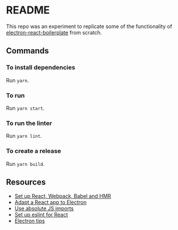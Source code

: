 # README

This repo was an experiment to replicate some of the functionality of
[electron-react-boilerplate](https://github.com/chentsulin/electron-react-boilerplate)
from scratch.

## Commands

### To install dependencies

Run `yarn`.

### To run

Run `yarn start`.

### To run the linter

Run `yarn lint`.

### To create a release

Run `yarn build`.

## Resources

* [Set up React, Webpack, Babel and HMR](https://blog.usejournal.com/creatig-a-react-app-from-scratch-f3c693b84658)
* [Adapt a React app to Electron](https://medium.com/@kitze/%EF%B8%8F-from-react-to-an-electron-app-ready-for-production-a0468ecb1da3)
* [Use absolute JS imports](https://moduscreate.com/blog/es6-es2015-import-no-relative-path-webpack/)
* [Set up eslint for React](https://github.com/babel/babel-eslint/issues/6)
* [Electron tips](https://github.com/crilleengvall/electron-tutorial-app)
